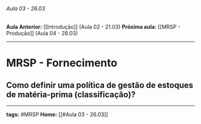 ###### Aula 03 - 26.03
**Aula Anterior:** [[Introdução]] (Aula 02 - 21.03)
**Próxima aula:** [[MRSP - Produção]] (Aula 04 - 28.03)

---
# MRSP - Fornecimento
## Como definir uma política de gestão de estoques de matéria-prima (classificação)?



---
**tags:** #MRSP 
**Home:** [[#Aula 03 - 26.03]]